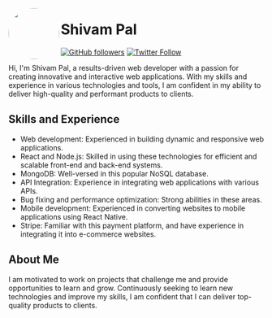 <p align="center">
  <img src="https://lh3.googleusercontent.com/Kxp1pc7u_pQooC4POdXJtUjXqm1WnWozRWljkDxkaBpcthFW9eQte6itEzDBhR8L-engoCBubPyIfZGXWSAeIkvLKwMu3Pr8NiXA5HeI7XjDkgobuTMrkZ3UfCCLBMpK4Y5P3JoBwqu8MjNJZpsh3c8GNBM27PqjLWMA51VBXNlwrJfwCjv9uVW1KcDO-KSzBCa33l1RYarYOswvOhp-UixW5XzYRAXBlpIRrpMLEBfiMfmjOj3RamIc3U1iD2urlJDY9ybWZHGWxwfwHhfVF0AywAfry0tm7N98VDQysy_ZCICUuhGJtLUdMjM3--Yb3vRyu0ls-u5lRkzdgDi4OwfQkEyjuVNKn-Zvvseot41p7lBgNSxdzqme9gK86wJm-zIACHPrZKYeYGQ3OyyIGmhzmOSoxhLXe5aq-JZQavKIlT2JU0XbNDNkBKE8oSUxrGjwjRif8mDSHiHGVITSpZTDswktfetVX9NzC-M8J4WKz3uZSAusVZEEE6c83tgGAWE5emHHRne17XlSA-YuAAGpy2Rg5pfH_mI7m__CEX7ffaFUXGo7S92cQhs98_oHGH1c4UuBiF5BUnvN-lxX6h8Ep_8Mc1id--MXYAmSwigKjuZc45oumhpt9Lym96tjpd6gdyCsTDFMOgNTwsas9z2dQP8Xf4ixZfV5jtDJqn54OI2daT66vBcVB7UPdoZ93Uf4dBrtdwTgq9pPJj5xv7_NDZ_kenO7I_7DqihFZpkfMzy-Gbo64fdciUX0_vSqX5cDrsRA1vhy9lih5C5ZFEng11g-Sx28ovvsRnK4nadeOyzwqgKRwfhrxTGgal0RetUl17Ob9-dAHhydIKwTJ4z4L3dgiMKvKjJoBKbfaZCFSupznMdXMknUc1GJh3F4_USVuBiJfqQa2og9zWxuOFR2qpXEP-QGhRypN6F6XfepakMTubTISmfAHZ2Tofmzd9cO_HFQDhkklOR6Ythz=w1221-h916-s-no?authuser=1" width="100" align="left" style="border-radius:50%">
  <h1>Shivam Pal</h1>
</p>

[![GitHub followers](https://img.shields.io/github/followers/shivampal?style=social)](https://github.com/shivampal)
[![Twitter Follow](https://img.shields.io/twitter/follow/shivampal?style=social)](https://twitter.com/shivampal)

Hi, I'm Shivam Pal, a results-driven web developer with a passion for creating innovative and interactive web applications. With my skills and experience in various technologies and tools, I am confident in my ability to deliver high-quality and performant products to clients.

## Skills and Experience
- Web development: Experienced in building dynamic and responsive web applications.
- React and Node.js: Skilled in using these technologies for efficient and scalable front-end and back-end systems.
- MongoDB: Well-versed in this popular NoSQL database.
- API Integration: Experience in integrating web applications with various APIs.
- Bug fixing and performance optimization: Strong abilities in these areas.
- Mobile development: Experienced in converting websites to mobile applications using React Native.
- Stripe: Familiar with this payment platform, and have experience in integrating it into e-commerce websites.

## About Me
I am motivated to work on projects that challenge me and provide opportunities to learn and grow. Continuously seeking to learn new technologies and improve my skills, I am confident that I can deliver top-quality products to clients.
